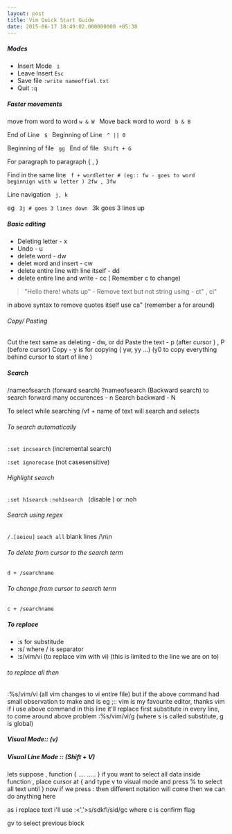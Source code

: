 ```yaml
---
layout: post
title: Vim Quick Start Guide
date: 2015-06-17 18:49:02.000000000 +05:30
---
```



##### Modes
* Insert Mode  <code> i </code>
* Leave Insert <code>Esc</code>
* Save file    <code>:write nameoffiel.txt</code>
* Quit         <code>:q</code>


##### Faster movements

move from word to word  <code>w & W </code>
Move back word to word  <code> b & B</code>

End of Line <code> $ </code>
Beginning of Line <code> ^ || 0 </code>

Beginning of file <code> gg </code>
End of file <code> Shift + G </code>

For paragraph to paragraph { , } 

Find in the same line <code> f + wordletter # (eg:: fw - goes to word beginnign with w letter ) 2fw , 3fw </code>

Line navigation <code> j, k  </code>

eg     <code> 3j # goes 3 lines down  </code>
       </code> 3k goes 3 lines up </code>


##### Basic editing

* Deleting letter - x
* Undo - u
* delete word - dw
* delet word and insert - cw
* delete entire line with line itself - dd
* delete entire line and write - cc ( Remember c to change)

<blockquote> "Hello there! whats up" - Remove text but not string using - ct" , ci"</blockquote>

in above syntax to remove quotes itself use ca" (remember a for around)


###### Copy/ Pasting 
Cut the text same as deleting - dw, or dd 
Paste the text - p (after cursor ) , P (before cursor)
Copy - y is for copying ( yw, yy ...) (y0 to copy everything behind cursor to start of line )


##### Search 

/nameofsearch  (forward search)
?nameofsearch (Backward search)
to search forward many occurences - n
Search backward - N

To select while searching /vf + name of text  will search and selects 

###### To search automatically
<code>:set incsearch</code> (incremental search)

<code>:set ignorecase</code> (not casesensitive)

###### Highlight search
<code>:set h1search</code> 
<code>:noh1search </code> (disable ) or :noh

###### Search using regex
<code>/.[aeiou]</code>
<code>seach all</code> blank lines 
/\n\n

###### To delete from cursor to the search term
<code>d + /searchname</code>

###### To change from cursor to search term
 <code>c + /searchname</code>


##### To replace
* :s for substitude 
* :s/ where / is separator
* :s/vim/vi (to replace vim with vi)  (this is limited to the line we are on to)

###### to replace all then
:%s/vim/vi (all vim changes to vi entire file)
but if the above command had small observation to make and is 
eg ;:: vim is my favourite editor, thanks vim
 if i use above command in this line it'll replace first substitute in every line,
to come around above problem :%s/vim/vi/g  (where s is called substitute, g is global)

##### Visual Mode:: (v)

##### Visual Line Mode :: (Shift + V)

lets suppose , 
function {
....
.....
}
if you want to select all data inside function , place cursor at { and type v to visual mode and press %  to select all text until }
now if we press : then different notation will come then we can do anything here

as i replace text i'll use :<','>s/sdkfl/sid/gc 
where c is confirm flag


gv to select previous block





